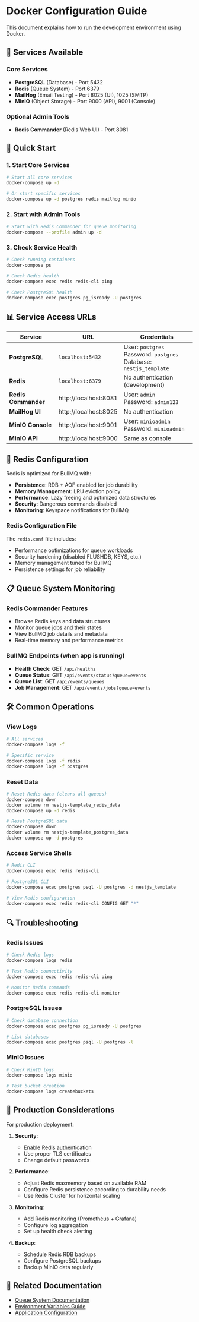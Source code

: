 # Docker Configuration Guide

This document explains how to run the development environment using Docker.

## 🐳 Services Available

### Core Services
- **PostgreSQL** (Database) - Port 5432
- **Redis** (Queue System) - Port 6379  
- **MailHog** (Email Testing) - Port 8025 (UI), 1025 (SMTP)
- **MinIO** (Object Storage) - Port 9000 (API), 9001 (Console)

### Optional Admin Tools
- **Redis Commander** (Redis Web UI) - Port 8081

## 🚀 Quick Start

### 1. Start Core Services
```bash
# Start all core services
docker-compose up -d

# Or start specific services
docker-compose up -d postgres redis mailhog minio
```

### 2. Start with Admin Tools
```bash
# Start with Redis Commander for queue monitoring
docker-compose --profile admin up -d
```

### 3. Check Service Health
```bash
# Check running containers
docker-compose ps

# Check Redis health
docker-compose exec redis redis-cli ping

# Check PostgreSQL health
docker-compose exec postgres pg_isready -U postgres
```

## 📊 Service Access URLs

| Service | URL | Credentials |
|---------|-----|-------------|
| **PostgreSQL** | `localhost:5432` | User: `postgres`<br>Password: `postgres`<br>Database: `nestjs_template` |
| **Redis** | `localhost:6379` | No authentication (development) |
| **Redis Commander** | http://localhost:8081 | User: `admin`<br>Password: `admin123` |
| **MailHog UI** | http://localhost:8025 | No authentication |
| **MinIO Console** | http://localhost:9001 | User: `minioadmin`<br>Password: `minioadmin` |
| **MinIO API** | http://localhost:9000 | Same as console |

## 🔧 Redis Configuration

Redis is optimized for BullMQ with:
- **Persistence**: RDB + AOF enabled for job durability
- **Memory Management**: LRU eviction policy
- **Performance**: Lazy freeing and optimized data structures
- **Security**: Dangerous commands disabled
- **Monitoring**: Keyspace notifications for BullMQ

### Redis Configuration File
The `redis.conf` file includes:
- Performance optimizations for queue workloads
- Security hardening (disabled FLUSHDB, KEYS, etc.)
- Memory management tuned for BullMQ
- Persistence settings for job reliability

## 📋 Queue System Monitoring

### Redis Commander Features
- Browse Redis keys and data structures
- Monitor queue jobs and their states
- View BullMQ job details and metadata
- Real-time memory and performance metrics

### BullMQ Endpoints (when app is running)
- **Health Check**: GET `/api/healthz`
- **Queue Status**: GET `/api/events/status?queue=events`
- **Queue List**: GET `/api/events/queues`
- **Job Management**: GET `/api/events/jobs?queue=events`

## 🛠️ Common Operations

### View Logs
```bash
# All services
docker-compose logs -f

# Specific service
docker-compose logs -f redis
docker-compose logs -f postgres
```

### Reset Data
```bash
# Reset Redis data (clears all queues)
docker-compose down
docker volume rm nestjs-template_redis_data
docker-compose up -d redis

# Reset PostgreSQL data
docker-compose down
docker volume rm nestjs-template_postgres_data
docker-compose up -d postgres
```

### Access Service Shells
```bash
# Redis CLI
docker-compose exec redis redis-cli

# PostgreSQL CLI
docker-compose exec postgres psql -U postgres -d nestjs_template

# View Redis configuration
docker-compose exec redis redis-cli CONFIG GET "*"
```

## 🔍 Troubleshooting

### Redis Issues
```bash
# Check Redis logs
docker-compose logs redis

# Test Redis connectivity
docker-compose exec redis redis-cli ping

# Monitor Redis commands
docker-compose exec redis redis-cli monitor
```

### PostgreSQL Issues
```bash
# Check database connection
docker-compose exec postgres pg_isready -U postgres

# List databases
docker-compose exec postgres psql -U postgres -l
```

### MinIO Issues
```bash
# Check MinIO logs
docker-compose logs minio

# Test bucket creation
docker-compose logs createbuckets
```

## 📱 Production Considerations

For production deployment:

1. **Security**: 
   - Enable Redis authentication
   - Use proper TLS certificates
   - Change default passwords

2. **Performance**:
   - Adjust Redis maxmemory based on available RAM
   - Configure Redis persistence according to durability needs
   - Use Redis Cluster for horizontal scaling

3. **Monitoring**:
   - Add Redis monitoring (Prometheus + Grafana)
   - Configure log aggregation
   - Set up health check alerting

4. **Backup**:
   - Schedule Redis RDB backups
   - Configure PostgreSQL backups
   - Backup MinIO data regularly

## 🔗 Related Documentation

- [Queue System Documentation](src/queues/README.md)
- [Environment Variables Guide](.env.example)
- [Application Configuration](src/infrastructure/config/configuration.ts)